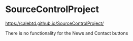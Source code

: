 # SourceControlProject

https://calebtd.github.io/SourceControlProject/

There is no functionality for the News and Contact buttons

